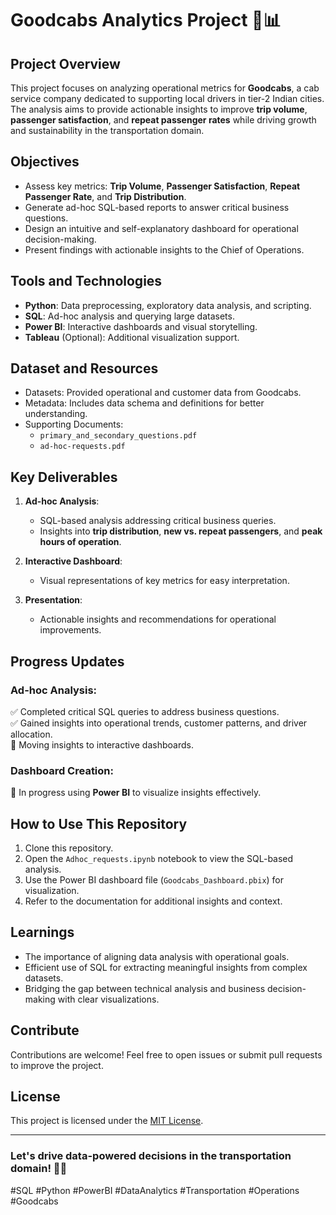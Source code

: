 # Goodcabs Analytics Project 🚖📊  

## Project Overview  
This project focuses on analyzing operational metrics for **Goodcabs**, a cab service company dedicated to supporting local drivers in tier-2 Indian cities. The analysis aims to provide actionable insights to improve **trip volume**, **passenger satisfaction**, and **repeat passenger rates** while driving growth and sustainability in the transportation domain.  

## Objectives  
- Assess key metrics: **Trip Volume**, **Passenger Satisfaction**, **Repeat Passenger Rate**, and **Trip Distribution**.  
- Generate ad-hoc SQL-based reports to answer critical business questions.  
- Design an intuitive and self-explanatory dashboard for operational decision-making.  
- Present findings with actionable insights to the Chief of Operations.  

## Tools and Technologies  
- **Python**: Data preprocessing, exploratory data analysis, and scripting.  
- **SQL**: Ad-hoc analysis and querying large datasets.  
- **Power BI**: Interactive dashboards and visual storytelling.  
- **Tableau** (Optional): Additional visualization support.  

## Dataset and Resources  
- Datasets: Provided operational and customer data from Goodcabs.  
- Metadata: Includes data schema and definitions for better understanding.  
- Supporting Documents:  
  - `primary_and_secondary_questions.pdf`  
  - `ad-hoc-requests.pdf`  

## Key Deliverables  
1. **Ad-hoc Analysis**:  
   - SQL-based analysis addressing critical business queries.  
   - Insights into **trip distribution**, **new vs. repeat passengers**, and **peak hours of operation**.  

2. **Interactive Dashboard**:  
   - Visual representations of key metrics for easy interpretation.  

3. **Presentation**:  
   - Actionable insights and recommendations for operational improvements.  

## Progress Updates  
### Ad-hoc Analysis:  
✅ Completed critical SQL queries to address business questions.  
✅ Gained insights into operational trends, customer patterns, and driver allocation.  
🔄 Moving insights to interactive dashboards.  

### Dashboard Creation:  
🔄 In progress using **Power BI** to visualize insights effectively.  

## How to Use This Repository  
1. Clone this repository.  
2. Open the `Adhoc_requests.ipynb` notebook to view the SQL-based analysis.  
3. Use the Power BI dashboard file (`Goodcabs_Dashboard.pbix`) for visualization.  
4. Refer to the documentation for additional insights and context.  

## Learnings  
- The importance of aligning data analysis with operational goals.  
- Efficient use of SQL for extracting meaningful insights from complex datasets.  
- Bridging the gap between technical analysis and business decision-making with clear visualizations.  

## Contribute  
Contributions are welcome! Feel free to open issues or submit pull requests to improve the project.  

## License  
This project is licensed under the [MIT License](LICENSE).  

---

### Let's drive data-powered decisions in the transportation domain! 🚗💡  

#SQL #Python #PowerBI #DataAnalytics #Transportation #Operations #Goodcabs  
